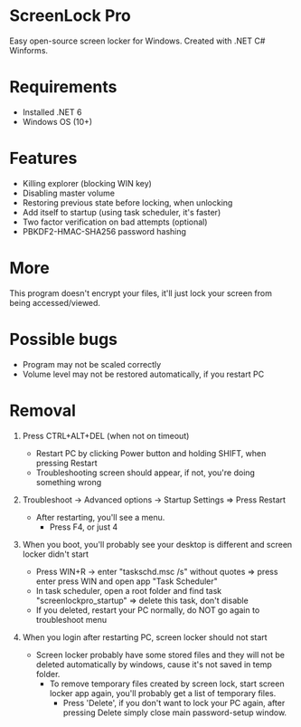 # ScreenLock Pro
Easy open-source screen locker for Windows. Created with .NET C# Winforms.

# Requirements
 - Installed .NET 6
 - Windows OS (10+)
 
# Features
 - Killing explorer (blocking WIN key)
 - Disabling master volume
 - Restoring previous state before locking, when unlocking
 - Add itself to startup (using task scheduler, it's faster)
 - Two factor verification on bad attempts (optional)
 - PBKDF2-HMAC-SHA256 password hashing
 
# More
This program doesn't encrypt your files, it'll just lock your screen from being accessed/viewed.

# Possible bugs
 - Program may not be scaled correctly
 - Volume level may not be restored automatically, if you restart PC

# Removal
1. Press CTRL+ALT+DEL (when not on timeout)
   - Restart PC by clicking Power button and holding SHIFT, when pressing Restart
   - Troubleshooting screen should appear, if not, you're doing something wrong
2. Troubleshoot -> Advanced options -> Startup Settings => Press Restart
   - After restarting, you'll see a menu.
     - Press F4, or just 4

3. When you boot, you'll probably see your desktop is different and screen locker didn't start
   - Press WIN+R -> enter "taskschd.msc /s" without quotes => press enter <OR> press WIN and open app "Task Scheduler"
   - In task scheduler, open a root folder and find task "screenlockpro_startup" => delete this task, don't disable
   - If you deleted, restart your PC normally, do NOT go again to troubleshoot menu
4. When you login after restarting PC, screen locker should not start
   - Screen locker probably have some stored files and they will not be deleted automatically by windows, cause it's not saved in temp folder.
     - To remove temporary files created by screen lock, start screen locker app again, you'll probably get a list of temporary files.
       - Press 'Delete', if you don't want to lock your PC again, after pressing Delete simply close main password-setup window.
